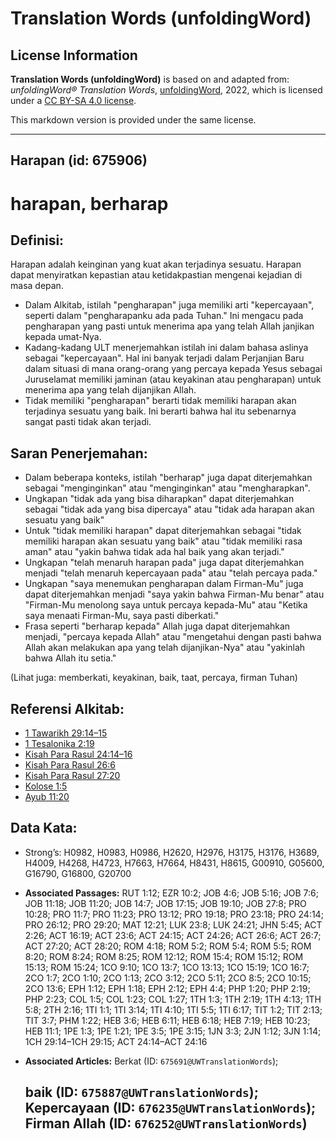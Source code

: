 # Translation Words (unfoldingWord)

## License Information

**Translation Words (unfoldingWord)** is based on and adapted from: _unfoldingWord® Translation Words_, [unfoldingWord](https://unfoldingword.org/utw), 2022, which is licensed under a [CC BY-SA 4.0 license](https://creativecommons.org/licenses/by-sa/4.0/legalcode.en).

This markdown version is provided under the same license.



--------------------------------

## Harapan (id: 675906)

harapan, berharap
=================

Definisi:
---------

Harapan adalah keinginan yang kuat akan terjadinya sesuatu. Harapan dapat menyiratkan kepastian atau ketidakpastian mengenai kejadian di masa depan.

* Dalam Alkitab, istilah "pengharapan" juga memiliki arti "kepercayaan", seperti dalam "pengharapanku ada pada Tuhan." Ini mengacu pada pengharapan yang pasti untuk menerima apa yang telah Allah janjikan kepada umat\-Nya.
* Kadang\-kadang ULT menerjemahkan istilah ini dalam bahasa aslinya sebagai "kepercayaan". Hal ini banyak terjadi dalam Perjanjian Baru dalam situasi di mana orang\-orang yang percaya kepada Yesus sebagai Juruselamat memiliki jaminan (atau keyakinan atau pengharapan) untuk menerima apa yang telah dijanjikan Allah.
* Tidak memiliki "pengharapan" berarti tidak memiliki harapan akan terjadinya sesuatu yang baik. Ini berarti bahwa hal itu sebenarnya sangat pasti tidak akan terjadi.

Saran Penerjemahan:
-------------------

* Dalam beberapa konteks, istilah "berharap" juga dapat diterjemahkan sebagai "menginginkan" atau "menginginkan" atau "mengharapkan".
* Ungkapan "tidak ada yang bisa diharapkan" dapat diterjemahkan sebagai "tidak ada yang bisa dipercaya" atau "tidak ada harapan akan sesuatu yang baik"
* Untuk "tidak memiliki harapan" dapat diterjemahkan sebagai "tidak memiliki harapan akan sesuatu yang baik" atau "tidak memiliki rasa aman" atau "yakin bahwa tidak ada hal baik yang akan terjadi."
* Ungkapan "telah menaruh harapan pada" juga dapat diterjemahkan menjadi "telah menaruh kepercayaan pada" atau "telah percaya pada."
* Ungkapan "saya menemukan pengharapan dalam Firman\-Mu" juga dapat diterjemahkan menjadi "saya yakin bahwa Firman\-Mu benar" atau "Firman\-Mu menolong saya untuk percaya kepada\-Mu" atau "Ketika saya menaati Firman\-Mu, saya pasti diberkati."
* Frasa seperti "berharap kepada" Allah juga dapat diterjemahkan menjadi, "percaya kepada Allah" atau "mengetahui dengan pasti bahwa Allah akan melakukan apa yang telah dijanjikan\-Nya" atau "yakinlah bahwa Allah itu setia."

(Lihat juga: memberkati, keyakinan, baik, taat, percaya, firman Tuhan)

Referensi Alkitab:
------------------

* [1 Tawarikh 29:14–15](https://ref.ly/1Chr0:0)
* [1 Tesalonika 2:19](https://ref.ly/1Thess0:0)
* [Kisah Para Rasul 24:14–16](https://ref.ly/Acts0:0)
* [Kisah Para Rasul 26:6](https://ref.ly/Acts0:0)
* [Kisah Para Rasul 27:20](https://ref.ly/Acts0:0)
* [Kolose 1:5](https://ref.ly/Col1:5)
* [Ayub 11:20](https://ref.ly/Job11:20)

Data Kata:
----------

* Strong’s: H0982, H0983, H0986, H2620, H2976, H3175, H3176, H3689, H4009, H4268, H4723, H7663, H7664, H8431, H8615, G00910, G05600, G16790, G16800, G20700

* **Associated Passages:** RUT 1:12; EZR 10:2; JOB 4:6; JOB 5:16; JOB 7:6; JOB 11:18; JOB 11:20; JOB 14:7; JOB 17:15; JOB 19:10; JOB 27:8; PRO 10:28; PRO 11:7; PRO 11:23; PRO 13:12; PRO 19:18; PRO 23:18; PRO 24:14; PRO 26:12; PRO 29:20; MAT 12:21; LUK 23:8; LUK 24:21; JHN 5:45; ACT 2:26; ACT 16:19; ACT 23:6; ACT 24:15; ACT 24:26; ACT 26:6; ACT 26:7; ACT 27:20; ACT 28:20; ROM 4:18; ROM 5:2; ROM 5:4; ROM 5:5; ROM 8:20; ROM 8:24; ROM 8:25; ROM 12:12; ROM 15:4; ROM 15:12; ROM 15:13; ROM 15:24; 1CO 9:10; 1CO 13:7; 1CO 13:13; 1CO 15:19; 1CO 16:7; 2CO 1:7; 2CO 1:10; 2CO 1:13; 2CO 3:12; 2CO 5:11; 2CO 8:5; 2CO 10:15; 2CO 13:6; EPH 1:12; EPH 1:18; EPH 2:12; EPH 4:4; PHP 1:20; PHP 2:19; PHP 2:23; COL 1:5; COL 1:23; COL 1:27; 1TH 1:3; 1TH 2:19; 1TH 4:13; 1TH 5:8; 2TH 2:16; 1TI 1:1; 1TI 3:14; 1TI 4:10; 1TI 5:5; 1TI 6:17; TIT 1:2; TIT 2:13; TIT 3:7; PHM 1:22; HEB 3:6; HEB 6:11; HEB 6:18; HEB 7:19; HEB 10:23; HEB 11:1; 1PE 1:3; 1PE 1:21; 1PE 3:5; 1PE 3:15; 1JN 3:3; 2JN 1:12; 3JN 1:14; 1CH 29:14–1CH 29:15; ACT 24:14–ACT 24:16
* **Associated Articles:** Berkat (ID: `675691@UWTranslationWords`); <h2>baik (ID: `675887@UWTranslationWords`); Kepercayaan (ID: `676235@UWTranslationWords`); Firman Allah (ID: `676252@UWTranslationWords`)

